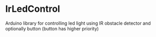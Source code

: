 # IrLedControl
Arduino library for controlling led light using IR obstacle detector and optionally button (button has higher priority)
